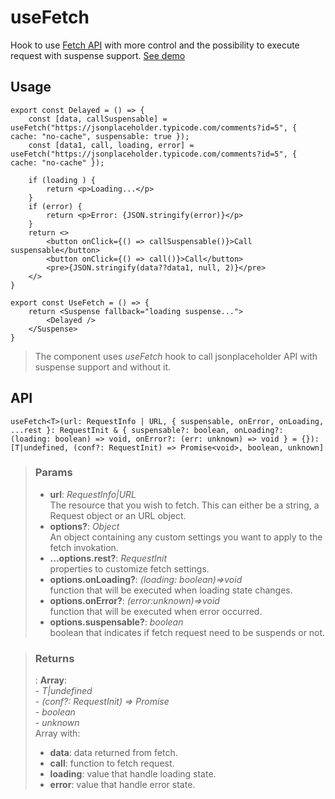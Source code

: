 # useFetch
Hook to use [Fetch API](https://developer.mozilla.org/en-US/docs/Web/API/Fetch_API) with more control and the possibility to execute request with suspense support. [See demo](https://ndriadev.github.io/react-tools/#/hooks/api-dom/useFetch)

## Usage

```tsx
export const Delayed = () => {
	const [data, callSuspensable] = useFetch("https://jsonplaceholder.typicode.com/comments?id=5", { cache: "no-cache", suspensable: true });
	const [data1, call, loading, error] = useFetch("https://jsonplaceholder.typicode.com/comments?id=5", { cache: "no-cache" });

	if (loading ) {
		return <p>Loading...</p>
	}
	if (error) {
		return <p>Error: {JSON.stringify(error)}</p>
	}
	return <>
		<button onClick={() => callSuspensable()}>Call suspensable</button>
		<button onClick={() => call()}>Call</button>
		<pre>{JSON.stringify(data??data1, null, 2)}</pre>
	</>
}

export const UseFetch = () => {
	return <Suspense fallback="loading suspense...">
		<Delayed />
	</Suspense>
}
```

> The component uses _useFetch_ hook to call jsonplaceholder API with suspense support and without it.


## API

```tsx
useFetch<T>(url: RequestInfo | URL, { suspensable, onError, onLoading, ...rest }: RequestInit & { suspensable?: boolean, onLoading?: (loading: boolean) => void, onError?: (err: unknown) => void } = {}): [T|undefined, (conf?: RequestInit) => Promise<void>, boolean, unknown]
```

> ### Params
>
> - __url__: _RequestInfo|URL_  
The resource that you wish to fetch. This can either be a string, a Request object or an URL object.
> - __options?__: _Object_  
An object containing any custom settings you want to apply to the fetch invokation.
> - __...options.rest?__: _RequestInit_  
properties to customize fetch settings.
> - __options.onLoading?__: _(loading: boolean)=>void_  
function that will be executed when loading state changes.
> - __options.onError?__: _(error:unknown)=>void_  
function that will be executed when error occurred.
> - __options.suspensable?__: _boolean_  
boolean that indicates if fetch request need to be suspends or not.
>

> ### Returns
>
> :  __Array__:  
    - _T|undefined_  
    - _(conf?: RequestInit) => Promise<void>_  
    - _boolean_  
    - _unknown_  
> Array with:
> - __data__: data returned from fetch.
> - __call__: function to fetch request.
> - __loading__: value that handle loading state.
> - __error__: value that handle error state.
>
